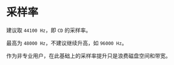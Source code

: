 # 采样率

建议取 `44100 Hz`，即 `CD` 的采样率。

最高为 `48000 Hz`，不建议继续升高，如 `96000 Hz`。

作为非专业用户，在此基础上的采样率提升只是浪费磁盘空间和带宽。